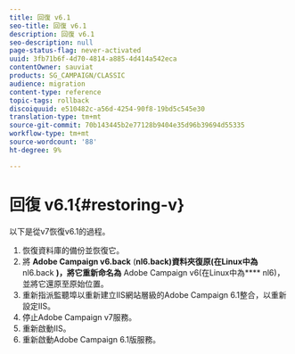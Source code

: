 ```yaml
---
title: 回復 v6.1
seo-title: 回復 v6.1
description: 回復 v6.1
seo-description: null
page-status-flag: never-activated
uuid: 3fb71b6f-4d70-4814-a885-4d414a542eca
contentOwner: sauviat
products: SG_CAMPAIGN/CLASSIC
audience: migration
content-type: reference
topic-tags: rollback
discoiquuid: e510482c-a56d-4254-90f8-19bd5c545e30
translation-type: tm+mt
source-git-commit: 70b143445b2e77128b9404e35d96b39694d55335
workflow-type: tm+mt
source-wordcount: '88'
ht-degree: 9%

---
```



# 回復 v6.1{#restoring-v}

以下是從v7恢復v6.1的過程。

1. 恢復資料庫的備份並恢復它。
1. 將 **Adobe Campaign v6.back** (**nl6.back)資料夾復原(在Linux中為** nl6.back **)，將它重新命名為** Adobe Campaign v6(在Linux中為&#x200B;**** nl6)，並將它還原至原始位置。
1. 重新指派監聽埠以重新建立IIS網站層級的Adobe Campaign 6.1整合，以重新設定IIS。
1. 停止Adobe Campaign v7服務。
1. 重新啟動IIS。
1. 重新啟動Adobe Campaign 6.1版服務。

